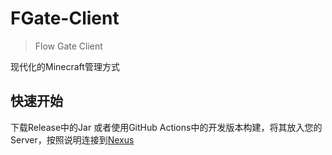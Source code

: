 # FGate-Client
> Flow Gate Client

现代化的Minecraft管理方式

## 快速开始

下载Release中的Jar
或者使用GitHub Actions中的开发版本构建，将其放入您的Server，按照说明连接到[Nexus](https://github.com/LiteSuggarDEV/FGATE-Nexus/)